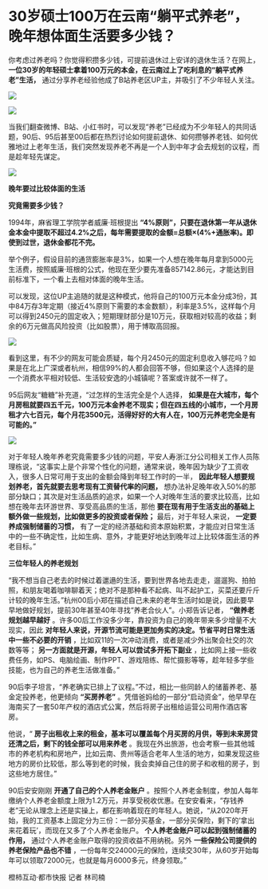 # 30岁硕士100万在云南“躺平式养老”，晚年想体面生活要多少钱？

你考虑过养老吗？你觉得积攒多少钱，可提前退休过上安详的退休生活？在网上，
**一位30岁的年轻硕士拿着100万元的本金，在云南过上了吃利息的“躺平式养老”生活，** 通过分享养老经验他成了B站养老区UP主，并吸引了不少年轻人关注。

![](https://inews.gtimg.com/newsapp_bt/0/15702025062/1000)

![](https://inews.gtimg.com/newsapp_bt/0/15702025085/1000)

当我们翻查微博、B站、小红书时，可以发现“养老”已经成为不少年轻人的共同话题，90后、95后甚至00后都在热烈讨论如何提前退休、如何攒够养老钱、如何优雅地过上老年生活，我们突然发现养老不再是一个人到中年才会去规划的议程，而是趁年轻先谋定。

![](https://inews.gtimg.com/newsapp_bt/0/15702025302/1000)

**晚年要过比较体面的生活**

**究竟需要多少钱？**

1994年，麻省理工学院学者威廉·班根提出
**“4%原则”，只要在退休第一年从退休金本金中提取不超过4.2%之后，每年需要提取的金额=总额×(4%+通胀率)。即使到过世，退休金都花不完。**

举个例子，假设目前的通货膨胀率是3%，如果一个人想在晚年每月拿到5000元生活费，按照威廉·班根的公式，他现在至少要先准备857142.86元，才能达到目前标准下，一个看上去相对体面的晚年生活。

可以发现，这位UP主追随的就是这种模式，他将自己的100万元本金分成3份，其中84万存3年定期（接近4%原则下需要的本金数额），利率是3.5%，这样每个月可以得到2450元的固定收入；短期理财部分是10万元，获取相对较高的收益；剩余的6万元做高风险投资（比如股票），用于博取高回报。

![](https://inews.gtimg.com/newsapp_bt/0/15702025307/1000)

看到这里，有不少的网友可能会质疑，每个月2450元的固定利息收入够花吗？如果是在北上广深或者杭州，相信99%的人都会回答不够，但如果这个人选择的是一个消费水平相对较低、生活较安逸的小城镇呢？答案或许就不一样了。

95后网友“糖糖”补充道，“过怎样的生活完全是个人选择，
**如果是在大城市，每个月房租就要四五千元，100万元本金养老不现实；但在四五线的小城市，一个月房租才六七百元，每个月花3500元，活得好好的大有人在，100万元养老完全是有可能的。”**

![](https://inews.gtimg.com/newsapp_bt/0/15702025317/1000)

对于年轻人晚年养老究竟需要多少钱的问题，平安人寿浙江分公司相关工作人员陈理栋说，“这事实上是个非常个性化的问题，通常来说，晚年因为缺少了工资收入，很多人日常可用于支出的金额会降到年轻工作时的一半，
**因此年轻人想要规划养老，首先就要去思考现有工资替代率的问题，**
想办法补足晚年收入50%的那部分缺口；其次是对生活品质的追求，如果一个人对晚年生活的要求比较高，比如想在晚年去环游世界、享受高品质的生活，那他
**要在现有用于生活支出的基础上额外做一些规划，比如做更多的投资或者保险；** 最后，对于年轻人来说， **一定要养成强制储蓄的习惯，**
有了一定的经济基础和资本原始积累，才能应对日常生活中的一些不确定性，比如生病、意外，才能更好地达到晚年过上比较体面生活的养老目标。”

**三位年轻人的养老规划**

“我不想当自己老去的时候过着邋遢的生活，要到世界各地去走走，遛遛狗、拍拍照，和朋友喝着咖啡聊着天；绝对不是那种看不起病、叫不起护工，买菜还要斤斤计较的晚年生活。”杭州00后小郑在描述自己未来的老年生活时如是说，因此要早早地做好规划，提前30年甚至40年寻找“养老合伙人”。小郑告诉记者，
**“做养老规划越早越好** 。许多00后工作没多少年，靠投资为自己的晚年带来多少增量不大现实，因此
**对年轻人来说，开源节流可能是更加务实的决定。节省平时日常生活中一些不必要的开销** ，比如双11的一次冲动消费，或者是减少外出聚会社交的次数等等；
**另一方面就是开源，年轻人可以尝试多开拓下副业**
，比如网上接一些收费任务，如PS、电脑绘画、制作PPT、游戏陪练、帮忙摄影等等，趁年轻多学些技能，也为自己的养老生活做准备。”

90后李子坦言，“养老确实已排上了议程。”不过，相比一些同龄人的储蓄养老、基金定投养老，他更倾向 **“买房养老”**
。凭借爸妈给的一部分“启动资金”，他早早在海南买了一套50年产权的酒店式公寓，然后将房子出租给运营公司用作酒店客房。

他说，“ **房子出租收上来的租金，基本可以覆盖每个月买房的月供，等到未来房贷还清之后，剩下的钱全部可以用来养老**
。我现在外出旅游，也会考察一些其他城市的养老机构和房地产，比如云南、贵州等适合老年人生活的地方，如果发现这些地方的房价比较低，那么等到老的时候，我会卖掉自己住的房子和收租的房子，到这些地方居住。”

90后安安刚刚 **开通了自己的个人养老金账户**
。按照个人养老金制度，参加人每年缴纳个人养老金额度上限为1.2万元，并享受税收优惠。在安安看来，“存钱养老”无论从理念上还是实操上，都在影响着现在的年轻人。她说，“从2020年开始，我的工资基本上固定分为三份：一部分买基金，一部分买保险，剩下的‘拿出来花着玩’，而现在又多了个人养老金账户。
**个人养老金账户可以起到强制储蓄的作用，** 通过个人养老金账户取得的投资收益不用纳税。另外 **一些保险公司提供的养老保险产品也不错**
，一份每年交24000元的保险，连续交30年，从60岁开始每年可以领取72000元，也就是每月6000多元，终身领取。”

橙柿互动·都市快报 记者 林司楠


